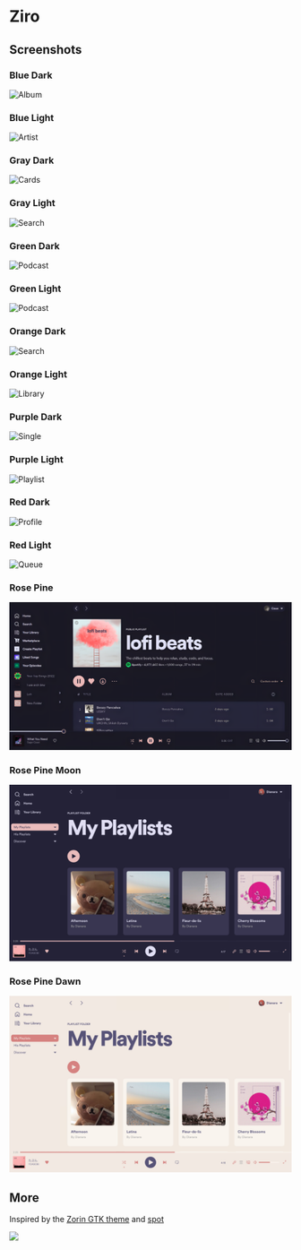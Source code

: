 # Ziro
## Screenshots
### Blue Dark
![Album](https://raw.githubusercontent.com/schnensch0/ziro/main/preview/album-blue-dark.png)
### Blue Light
![Artist](https://raw.githubusercontent.com/schnensch0/ziro/main/preview/artist-blue-light.png)
### Gray Dark
![Cards](https://raw.githubusercontent.com/schnensch0/ziro/main/preview/cards-gray-dark.png)
### Gray Light
![Search](https://raw.githubusercontent.com/schnensch0/ziro/main/preview/search-gray-light.png)
### Green Dark
![Podcast](https://raw.githubusercontent.com/schnensch0/ziro/main/preview/podcast-green-dark.png)
### Green Light
![Podcast](https://raw.githubusercontent.com/schnensch0/ziro/main/preview/podcast-green-light.png)
### Orange Dark
![Search](https://raw.githubusercontent.com/schnensch0/ziro/main/preview/search-orange-dark.png)
### Orange Light
![Library](https://raw.githubusercontent.com/schnensch0/ziro/main/preview/library-orange-light.png)
### Purple Dark
![Single](https://raw.githubusercontent.com/schnensch0/ziro/main/preview/single-purple-dark.png)
### Purple Light
![Playlist](https://raw.githubusercontent.com/schnensch0/ziro/main/preview/playlist-purple-light.png)
### Red Dark
![Profile](https://raw.githubusercontent.com/schnensch0/ziro/main/preview/profile-red-dark.png)
### Red Light
![Queue](https://raw.githubusercontent.com/schnensch0/ziro/main/preview/queue-red-light.png)
### Rose Pine
![Playlists](screenshots/rose-pine.jpg)
### Rose Pine Moon
![Playlists](screenshots/rose-pine-moon.jpg)
### Rose Pine Dawn
![Playlists](screenshots/rose-pine-dawn.jpg)

## More
Inspired by the [Zorin GTK theme](https://github.com/ZorinOS/zorin-desktop-themes) and [spot](https://github.com/xou816/spot)

<a href=https://discord.gg/tMEcBhsNqA><img src="https://img.shields.io/discord/733994169508560938?style=flat-square&logo=discord&color=5865F2&labelColor=white&label=support"></img></a>
